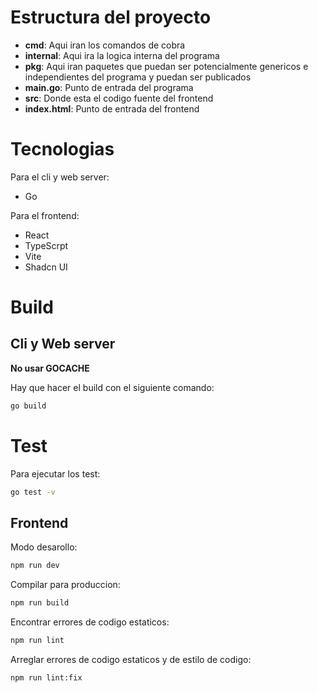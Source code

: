 # Estructura del proyecto

- **cmd**: Aqui iran los comandos de cobra
- **internal**: Aqui ira la logica interna del programa
- **pkg**: Aqui iran paquetes que puedan ser potencialmente genericos e independientes del programa y puedan ser publicados
- **main.go**: Punto de entrada del programa
- **src**: Donde esta el codigo fuente del frontend
- **index.html**: Punto de entrada del frontend

# Tecnologias

Para el cli y web server:
- Go

Para el frontend:
- React
- TypeScrpt
- Vite
- Shadcn UI

# Build

## Cli y Web server

**No usar GOCACHE**

Hay que hacer el build con el siguiente comando:

```sh
go build
```

# Test

Para ejecutar los test:

```sh
go test -v
```

## Frontend

Modo desarollo:

```sh
npm run dev
```

Compilar para produccion:

```sh
npm run build
```

Encontrar errores de codigo estaticos:

```sh
npm run lint
```

Arreglar errores de codigo estaticos y de estilo de codigo:

```sh
npm run lint:fix
```